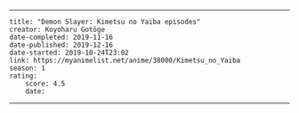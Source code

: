 ---

    title: "Demon Slayer: Kimetsu no Yaiba episodes"
    creator: Koyoharu Gotōge
    date-completed: 2019-11-16
    date-published: 2019-12-16
    date-started: 2019-10-24T23:02
    link: https://myanimelist.net/anime/38000/Kimetsu_no_Yaiba
    season: 1
    rating:
        score: 4.5
        date:

---